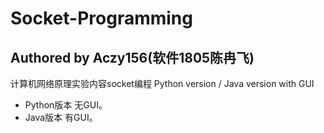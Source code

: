 # Socket-Programming
## Authored by Aczy156(软件1805陈冉飞)
计算机网络原理实验内容socket编程 
Python version / Java version with GUI

* Python版本 无GUI。
* Java版本 有GUI。


